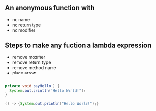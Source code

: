 ## An anonymous function with

- no name
- no return type
- no modifier

## Steps to make any fuction a lambda expression

- remove modifier
- remove return type
- remove method name
- place arrow

```java

private void sayHello() {
  System.out.println("Hello World!");
}

() -> {System.out.println("Hello World!");}

```

